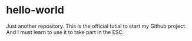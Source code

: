 # hello-world
Just another repository.
This is the official tutial to start my Github project. And I must learn to use it to take part in the ESC.

